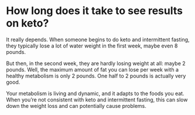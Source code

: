 # How long does it take to see results on keto?

It really depends. When someone begins to do keto and intermittent fasting, they typically lose a lot of water weight in the first week, maybe even 8 pounds.

But then, in the second week, they are hardly losing weight at all: maybe 2 pounds. Well, the maximum amount of fat you can lose per week with a healthy metabolism is only 2 pounds. One half to 2 pounds is actually very good.

Your metabolism is living and dynamic, and it adapts to the foods you eat. When you’re not consistent with keto and intermittent fasting, this can slow down the weight loss and can potentially cause problems.
